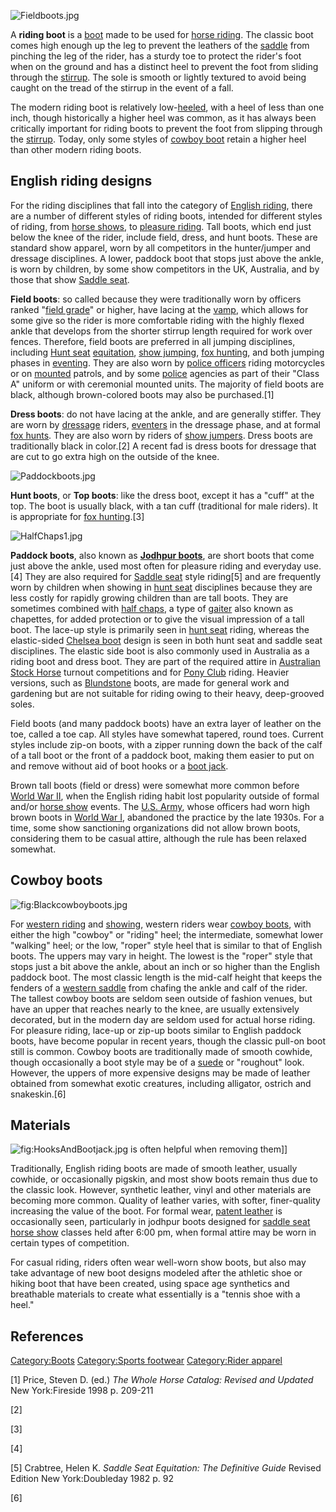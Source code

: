 ![](Fieldboots.jpg "Fieldboots.jpg")

A **riding boot** is a [boot](boot "wikilink") made to be used for
[horse riding](equestrianism "wikilink"). The classic boot comes high
enough up the leg to prevent the leathers of the
[saddle](saddle "wikilink") from pinching the leg of the rider, has a
sturdy toe to protect the rider's foot when on the ground and has a
distinct heel to prevent the foot from sliding through the
[stirrup](stirrup "wikilink"). The sole is smooth or lightly textured to
avoid being caught on the tread of the stirrup in the event of a fall.

The modern riding boot is relatively low-[heeled](heel "wikilink"), with
a heel of less than one inch, though historically a higher heel was
common, as it has always been critically important for riding boots to
prevent the foot from slipping through the
[stirrup](stirrup "wikilink"). Today, only some styles of [cowboy
boot](cowboy_boot "wikilink") retain a higher heel than other modern
riding boots.

## English riding designs

For the riding disciplines that fall into the category of [English
riding](English_riding "wikilink"), there are a number of different
styles of riding boots, intended for different styles of riding, from
[horse shows](horse_show "wikilink"), to [pleasure
riding](pleasure_riding "wikilink"). Tall boots, which end just below
the knee of the rider, include field, dress, and hunt boots. These are
standard show apparel, worn by all competitors in the hunter/jumper and
dressage disciplines. A lower, paddock boot that stops just above the
ankle, is worn by children, by some show competitors in the UK,
Australia, and by those that show [Saddle seat](Saddle_seat "wikilink").

**Field boots**: so called because they were traditionally worn by
officers ranked "[field grade](Field_Grade_Officers "wikilink")" or
higher, have lacing at the [vamp](shoe "wikilink"), which allows for
some give so the rider is more comfortable riding with the highly flexed
ankle that develops from the shorter stirrup length required for work
over fences. Therefore, field boots are preferred in all jumping
disciplines, including [Hunt seat](Hunt_seat "wikilink")
[equitation](equitation "wikilink"), [show
jumping](show_jumping "wikilink"), [fox
hunting](fox_hunting "wikilink"), and both jumping phases in
[eventing](eventing "wikilink"). They are also worn by [police
officers](police_officers "wikilink") riding motorcycles or on
[mounted](police_horse "wikilink") patrols, and by some
[police](police "wikilink") agencies as part of their "Class A" uniform
or with ceremonial mounted units. The majority of field boots are black,
although brown-colored boots may also be purchased.[1]

**Dress boots**: do not have lacing at the ankle, and are generally
stiffer. They are worn by [dressage](dressage "wikilink") riders,
[eventers](eventer "wikilink") in the dressage phase, and at formal [fox
hunts](fox_hunting "wikilink"). They are also worn by riders of [show
jumpers](show_jumper "wikilink"). Dress boots are traditionally black in
color.[2] A recent fad is dress boots for dressage that are cut to go
extra high on the outside of the knee.

![](Paddockboots.jpg "Paddockboots.jpg")

**Hunt boots**, or **Top boots**: like the dress boot, except it has a
"cuff" at the top. The boot is usually black, with a tan cuff
(traditional for male riders). It is appropriate for [fox
hunting](fox_hunting "wikilink").[3]

![](HalfChaps1.jpg "HalfChaps1.jpg")

**Paddock boots**, also known as **[Jodhpur
boots](Jodhpur_boot "wikilink")**, are short boots that come just above
the ankle, used most often for pleasure riding and everyday use.[4] They
are also required for [Saddle seat](Saddle_seat "wikilink") style
riding[5] and are frequently worn by children when showing in [hunt
seat](hunt_seat "wikilink") disciplines because they are less costly for
rapidly growing children than are tall boots. They are sometimes
combined with [half chaps](chaps "wikilink"), a type of
[gaiter](gaiter "wikilink") also known as chapettes, for added
protection or to give the visual impression of a tall boot. The lace-up
style is primarily seen in [hunt seat](hunt_seat "wikilink") riding,
whereas the elastic-sided [Chelsea boot](Chelsea_boot "wikilink") design
is seen in both hunt seat and saddle seat disciplines. The elastic side
boot is also commonly used in Australia as a riding boot and dress boot.
They are part of the required attire in [Australian Stock
Horse](Australian_Stock_Horse "wikilink") turnout competitions and for
[Pony Club](Pony_Club "wikilink") riding. Heavier versions, such as
[Blundstone](Blundstone "wikilink") boots, are made for general work and
gardening but are not suitable for riding owing to their heavy,
deep-grooved soles.

Field boots (and many paddock boots) have an extra layer of leather on
the toe, called a toe cap. All styles have somewhat tapered, round toes.
Current styles include zip-on boots, with a zipper running down the back
of the calf of a tall boot or the front of a paddock boot, making them
easier to put on and remove without aid of boot hooks or a [boot
jack](boot_jack "wikilink").

Brown tall boots (field or dress) were somewhat more common before
[World War II](World_War_II "wikilink"), when the English riding habit
lost popularity outside of formal and/or [horse
show](horse_show "wikilink") events. The [U.S.
Army](U.S._Army "wikilink"), whose officers had worn high brown boots in
[World War I](World_War_I "wikilink"), abandoned the practice by the
late 1930s. For a time, some show sanctioning organizations did not
allow brown boots, considering them to be casual attire, although the
rule has been relaxed somewhat.

## Cowboy boots

![](Blackcowboyboots.jpg "fig:Blackcowboyboots.jpg")

For [western riding](western_riding "wikilink") and
[showing](horse_show "wikilink"), western riders wear [cowboy
boots](cowboy_boot "wikilink"), with either the high "cowboy" or
"riding" heel; the intermediate, somewhat lower "walking" heel; or the
low, "roper" style heel that is similar to that of English boots. The
uppers may vary in height. The lowest is the "roper" style that stops
just a bit above the ankle, about an inch or so higher than the English
paddock boot. The most classic length is the mid-calf height that keeps
the fenders of a [western saddle](western_saddle "wikilink") from
chafing the ankle and calf of the rider. The tallest cowboy boots are
seldom seen outside of fashion venues, but have an upper that reaches
nearly to the knee, are usually extensively decorated, but in the modern
day are seldom used for actual horse riding. For pleasure riding,
lace-up or zip-up boots similar to English paddock boots, have become
popular in recent years, though the classic pull-on boot still is
common. Cowboy boots are traditionally made of smooth cowhide, though
occasionally a boot style may be of a [suede](suede "wikilink") or
"roughout" look. However, the uppers of more expensive designs may be
made of leather obtained from somewhat exotic creatures, including
alligator, ostrich and snakeskin.[6]

## Materials

![](HooksAndBootjack.jpg "fig:HooksAndBootjack.jpg") is often helpful
when removing them\]\]

Traditionally, English riding boots are made of smooth leather, usually
cowhide, or occasionally pigskin, and most show boots remain thus due to
the classic look. However, synthetic leather, vinyl and other materials
are becoming more common. Quality of leather varies, with softer,
finer-quality increasing the value of the boot. For formal wear, [patent
leather](patent_leather "wikilink") is occasionally seen, particularly
in jodhpur boots designed for [saddle seat](saddle_seat "wikilink")
[horse show](horse_show "wikilink") classes held after 6:00 pm, when
formal attire may be worn in certain types of competition.

For casual riding, riders often wear well-worn show boots, but also may
take advantage of new boot designs modeled after the athletic shoe or
hiking boot that have been created, using space age synthetics and
breathable materials to create what essentially is a "tennis shoe with a
heel."

## References

[Category:Boots](Category:Boots "wikilink") [Category:Sports
footwear](Category:Sports_footwear "wikilink") [Category:Rider
apparel](Category:Rider_apparel "wikilink")

[1] Price, Steven D. (ed.) *The Whole Horse Catalog: Revised and
Updated* New York:Fireside 1998 p. 209-211

[2]

[3]

[4]

[5] Crabtree, Helen K. *Saddle Seat Equitation: The Definitive Guide*
Revised Edition New York:Doubleday 1982 p. 92

[6]